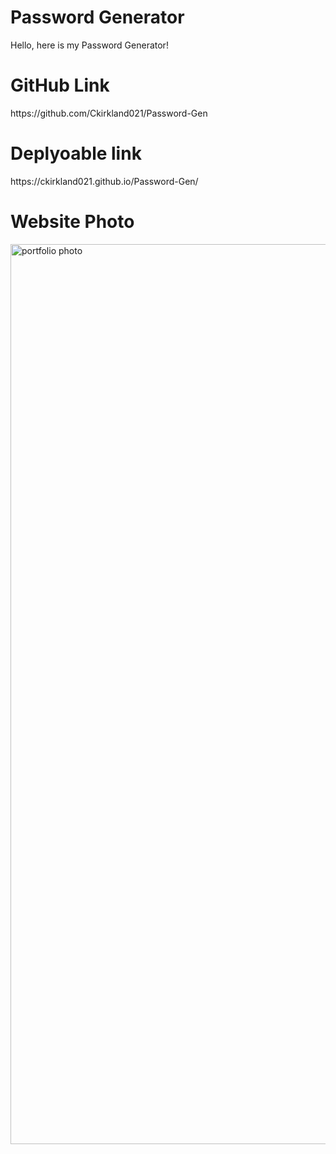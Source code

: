 # Password Generator

Hello, here is my Password Generator!

<h1>GitHub Link</h1>
https://github.com/Ckirkland021/Password-Gen


<h1>Deplyoable link</h1>
https://ckirkland021.github.io/Password-Gen/


<h1>Website Photo</h1>
<img width="1440" alt="portfolio photo" src="https://user-images.githubusercontent.com/125106964/227750231-9fedf502-ea2d-454f-951a-7e82e44348a8.png">


